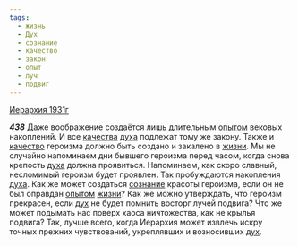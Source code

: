 ```yaml
---
tags:
  - жизнь
  - Дух
  - сознание
  - качество
  - закон
  - опыт
  - луч
  - подвиг
---
```


[Иерархия 1931г](https://127.0.0.1:4002/agni/1931)

___438___
Даже воображение создаётся лишь длительным [опытом](../../../tags/#опыт) вековых накоплений. И все [качества](../../../tags/#[качество](../../../tags/#качество)) [духа](../../../tags/#Дух) подлежат тому же закону. Также и [качество](../../../tags/#качество) героизма должно быть создано и закалено в [жизни](../../../tags/#жизнь). Мы не случайно напоминаем дни бывшего героизма перед часом, когда снова крепость [духа](../../../tags/#Дух) должна проявиться. Напоминаем, как скоро славный, несломимый героизм будет проявлен. Так пробуждаются накопления [духа](../../../tags/#Дух). Как же может создаться [сознание](../../../tags/#сознание) красоты героизма, если он не был оправдан [опытом](../../../tags/#опыт) [жизни](../../../tags/#жизнь)? Как же можно утверждать, что героизм прекрасен, если [дух](../../../tags/#Дух) не будет помнить восторг лучей подвига? Что же может подымать нас поверх хаоса ничтожества, как не крылья подвига? Так, лучше всего, когда Иерархия может извлечь искру точных прежних чувствований, укреплявших и возносивших [дух](../../../tags/#Дух).   

